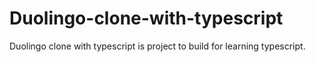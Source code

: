 # Duolingo-clone-with-typescript
Duolingo clone with typescript is project to  build for learning typescript.
